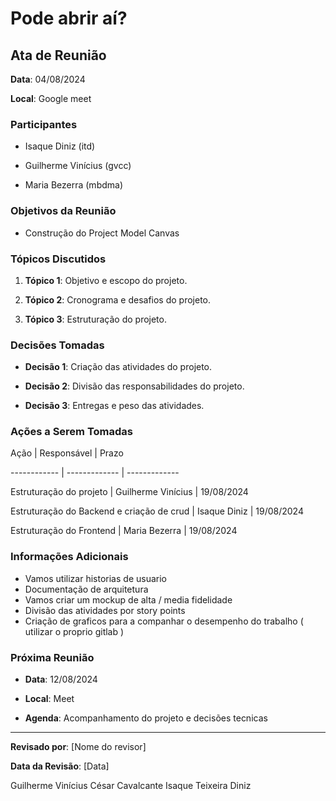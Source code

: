 # Pode abrir aí?



## Ata de Reunião



**Data**: 04/08/2024

**Local**: Google meet



### Participantes

- Isaque Diniz (itd)

- Guilherme Vinícius (gvcc)

- Maria Bezerra (mbdma)



### Objetivos da Reunião

- Construção do Project Model Canvas




### Tópicos Discutidos

1. **Tópico 1**: Objetivo e escopo do projeto.

2. **Tópico 2**: Cronograma e desafios do projeto.

3. **Tópico 3**: Estruturação do projeto.



### Decisões Tomadas

- **Decisão 1**: Criação das atividades do projeto.

- **Decisão 2**: Divisão das responsabilidades do projeto.

- **Decisão 3**: Entregas e peso das atividades.



### Ações a Serem Tomadas

Ação         | Responsável   | Prazo

------------ | ------------- | -------------

Estruturação do projeto | Guilherme Vinícius | 19/08/2024

Estruturação do Backend e criação de crud | Isaque Diniz | 19/08/2024

Estruturação do Frontend | Maria Bezerra | 19/08/2024



### Informações Adicionais

- Vamos utilizar historias de usuario
- Documentação de arquitetura
- Vamos criar um mockup de alta / media fidelidade
- Divisão das atividades por story points
- Criação de graficos para a companhar o desempenho do trabalho ( utilizar o proprio gitlab )



### Próxima Reunião

- **Data**: 12/08/2024

- **Local**: Meet

- **Agenda**: Acompanhamento do projeto e decisões tecnicas



---



**Revisado por**: [Nome do revisor]   

**Data da Revisão**: [Data]



Guilherme Vinícius César Cavalcante      Isaque Teixeira Diniz
